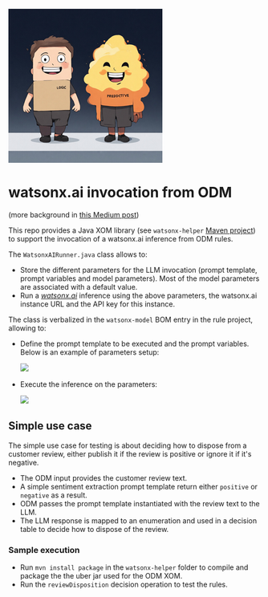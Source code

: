 ![](./doc/cartoonish-logic.png)

# watsonx.ai invocation from ODM

(more background in [this Medium post](https://medium.com/@pberlandier/using-generative-ai-in-a-rule-based-decision-32b67bb91403))

This repo provides a Java XOM library (see `watsonx-helper` [Maven project](./watsonx-helper)) to support the invocation of a watsonx.ai inference from ODM rules.

The `WatsonxAIRunner.java` class allows to:

- Store the different parameters for the LLM invocation (prompt template, prompt variables and model parameters). Most of the model parameters are associated with a default value.
-  Run a *[watsonx.ai](https://www.ibm.com/products/watsonx-ai)* inference using the above parameters, the watsonx.ai instance URL and the API key for this instance.

The class is verbalized in the `watsonx-model` BOM entry in the rule project, allowing to:

- Define the prompt template to be executed and the prompt variables. Below is an example of parameters setup:

   ![](./doc/initialize.png)

- Execute the inference on the parameters:

   ![](./doc/run.png)

## Simple use case

The simple use case for testing is about deciding how to dispose from a customer review, either publish it if the review is positive or ignore it if it's negative.

- The ODM input provides the customer review text. 
- A simple sentiment extraction prompt template return either `positive` or `negative` as a result.
- ODM passes the prompt template instantiated with the review text to the LLM.
- The LLM response is mapped to an enumeration and used in a decision table to decide how to dispose of the review.

### Sample execution

- Run `mvn install package` in the `watsonx-helper` folder to compile and package the the uber jar used for the ODM XOM. 
- Run the `reviewDisposition` decision operation to test the rules.
